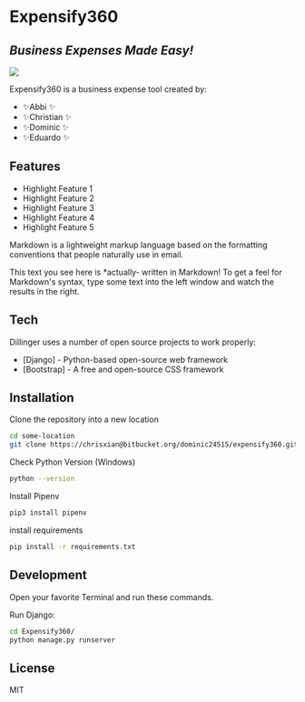 # Expensify360
## _Business Expenses Made Easy!_

[![](https://aerodyne-dev.atlassian.net/secure/projectavatar?pid=10002&avatarId=10551&size=xxlarge)]()


Expensify360 is a business expense tool created by:

- ✨Abbi ✨
- ✨Christian ✨
- ✨Dominic ✨
- ✨Eduardo ✨


## Features

- Highlight Feature 1
- Highlight Feature 2
- Highlight Feature 3
- Highlight Feature 4
- Highlight Feature 5

Markdown is a lightweight markup language based on the formatting conventions
that people naturally use in email.

This text you see here is *actually- written in Markdown! To get a feel
for Markdown's syntax, type some text into the left window and
watch the results in the right.

## Tech

Dillinger uses a number of open source projects to work properly:

- [Django] - Python-based open-source web framework
- [Bootstrap] - A free and open-source CSS framework 


## Installation

Clone the repository into a new location

```sh
cd some-location
git clone https://chrisxian@bitbucket.org/dominic24515/expensify360.git
```

Check Python Version (Windows)
```sh
python --version
```

Install Pipenv
```sh
pip3 install pipenv
```

install requirements
```sh
pip install -r requirements.txt
```

## Development

Open your favorite Terminal and run these commands.

Run Django:

```sh
cd Expensify360/
python manage.py runserver
```

## License

MIT
